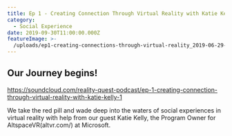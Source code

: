 ```yaml
---
title: Ep 1 - Creating Connection Through Virtual Reality with Katie Kelly
category:
  - Social Experience
date: 2019-09-30T11:00:00.000Z
featureImage: >-
  /uploads/ep1-creating-connections-through-virtual-reality_2019-06-29-18-15-16-01-02.jpeg
---
```

## Our Journey begins!

<https://soundcloud.com/reality-quest-podcast/ep-1-creating-connection-through-virtual-reality-with-katie-kelly-1>

We take the red pill and wade deep into the waters of social experiences in virtual reality with help from our guest Katie Kelly, the Program Owner for AltspaceVR(altvr.com/) at Microsoft.
